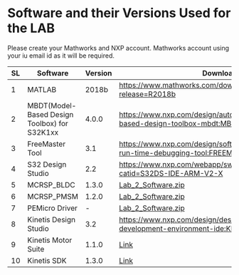 # Software and their Versions Used for the LAB 
Please create your Mathworks and NXP account. Mathworks account using your iu email id as it will be required.

SL |Software  |  Version | Download Link, if Available | Guide to Install
---|--------|----------|---------------|-------|
1| MATLAB   | 2018b    | https://www.mathworks.com/downloads/web_downloads/download_release?release=R2018b | https://kb.iu.edu/d/ajmh
2| MBDT(Model-Based Design Toolbox) for S32K1xx | 4.0.0 |https://www.nxp.com/design/automotive-software-and-tools/nxp-model-based-design-toolbox-mbdt:MBDT| <a href="Manual_pdf/ECE595_Autonomous_Lab1 _Introduction to S32K144_Spring_2021.pdf"> Lab 1 Manual </a>  Pg 38 to 47
3| FreeMaster Tool| 3.1 | https://www.nxp.com/design/software/development-software/freemaster-run-time-debugging-tool:FREEMASTER?tid=vanFREEMASTER| None required
4| S32 Design Studio| 2.2 | https://www.nxp.com/webapp/swlicensing/sso/downloadSoftware.sp?catid=S32DS-IDE-ARM-V2-X| <a href="Manual_pdf/ECE595_Autonomous_Lab1 _Introduction to S32K144_Spring_2021.pdf"> Lab 1 Manual </a> Pg 16 to 20
5| MCRSP_BLDC | 1.3.0| <a id="raw-url" href="https://raw.githubusercontent.com/Arjun-NA/Embedded_Autonomous_LAB/main/Support/ECE595_Autonomous_Lab2_Software.zip">Lab_2_Software.zip</a> | -|
6| MCRSP_PMSM|1.2.0| <a id="raw-url" href="https://raw.githubusercontent.com/Arjun-NA/Embedded_Autonomous_LAB/main/Support/ECE595_Autonomous_Lab2_Software.zip">Lab_2_Software.zip</a> | -|
7| PEMicro Driver| - |<a id="raw-url" href="https://raw.githubusercontent.com/Arjun-NA/Embedded_Autonomous_LAB/main/Support/ECE595_Autonomous_Lab2_Software.zip">Lab_2_Software.zip</a> | - |
8| Kinetis Design Studio| 3.2| https://www.nxp.com/design/designs/design-studio-integrated-development-environment-ide:KDS_IDE?tid=vanKDS | -|
9| Kinetis Motor Suite| 1.1.0 | <a id="raw-url" href="https://indiana-my.sharepoint.com/:u:/g/personal/arjuna_iu_edu/Ef-ngN0WG2tGhBKjoCSH3I4ByKKAWAIgrCfUAw20LEdBcQ?e=9aRuHs">Link</a> | - |
10| Kinetis SDK |1.3.0 | <a id="raw-url" href="https://indiana-my.sharepoint.com/:u:/g/personal/arjuna_iu_edu/EfIAb_zPQn9Mur9RcvYuJ2MBlrmPQKpF8xrixJtFPoVT9w?e=F3sf4v"> Link </a> |-|
